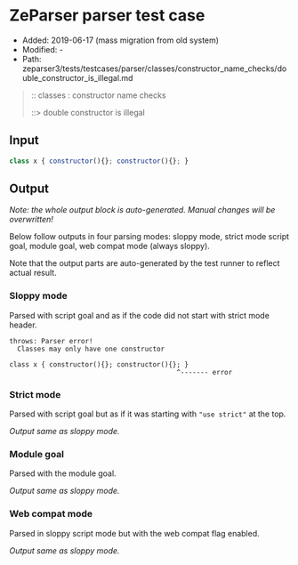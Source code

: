 # ZeParser parser test case

- Added: 2019-06-17 (mass migration from old system)
- Modified: -
- Path: zeparser3/tests/testcases/parser/classes/constructor_name_checks/double_constructor_is_illegal.md

> :: classes : constructor name checks
>
> ::> double constructor is illegal

## Input

`````js
class x { constructor(){}; constructor(){}; }
`````

## Output

_Note: the whole output block is auto-generated. Manual changes will be overwritten!_

Below follow outputs in four parsing modes: sloppy mode, strict mode script goal, module goal, web compat mode (always sloppy).

Note that the output parts are auto-generated by the test runner to reflect actual result.

### Sloppy mode

Parsed with script goal and as if the code did not start with strict mode header.

`````
throws: Parser error!
  Classes may only have one constructor

class x { constructor(){}; constructor(){}; }
                                          ^------- error
`````

### Strict mode

Parsed with script goal but as if it was starting with `"use strict"` at the top.

_Output same as sloppy mode._

### Module goal

Parsed with the module goal.

_Output same as sloppy mode._

### Web compat mode

Parsed in sloppy script mode but with the web compat flag enabled.

_Output same as sloppy mode._
